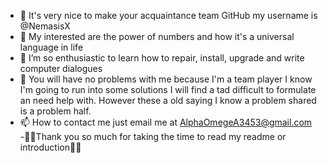 - 👋 It's very nice to make your acquaintance team GitHub my username is @NemasisX
- 👀 My interested are the power of numbers and how it's a universal language in life
- 🌱 I’m so enthusiastic to learn how to repair, install, upgrade and write computer dialogues
- 💞️ You will have no problems with me because I'm a team player I know I'm going to run into some solutions I will find a tad difficult to formulate an need help with. However these a old saying I know a problem shared is a problem half.
- 📫 How to contact me just email me at AlphaOmegeA3453@gmail.com
-💯💛Thank you so much for taking the time to read my readme or introduction💛💯
<!---
NemasisX/NemasisX is a ✨ special ✨ repository because its `README.md` (this file) appears on your GitHub profile.
You can click the Preview link to take a look at your changes.
--->
